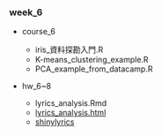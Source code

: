 ### week_6

- course_6
    - iris_資料探勘入門.R
    - K-means_clustering_example.R
    - PCA_example_from_datacamp.R
    
- hw_6~8
    - lyrics_analysis.Rmd
    - [lyrics_analysis.html](https://x666772.github.io/CSX_Lyhs/week_6/hw_678/lyrics_analysis.html)
    - [shinylyrics](https://x666772.shinyapps.io/shinylyrics/)
